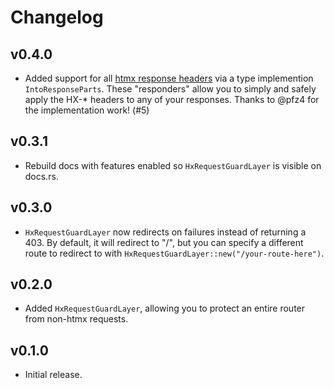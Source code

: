 # Changelog

## v0.4.0

- Added support for all [htmx response
headers](https://htmx.org/reference/#response_headers) via a type implemention
`IntoResponseParts`. These "responders" allow you to simply and safely apply the
HX-* headers to any of your responses. Thanks to @pfz4 for the implementation
work! (#5)

## v0.3.1

- Rebuild docs with features enabled so `HxRequestGuardLayer` is visible on
  docs.rs.

## v0.3.0

- `HxRequestGuardLayer` now redirects on failures instead of returning a 403. By
  default, it will redirect to "/", but you can specify a different route to
  redirect to with `HxRequestGuardLayer::new("/your-route-here")`.

## v0.2.0

- Added `HxRequestGuardLayer`, allowing you to protect an entire router from
  non-htmx requests.

## v0.1.0

- Initial release.
